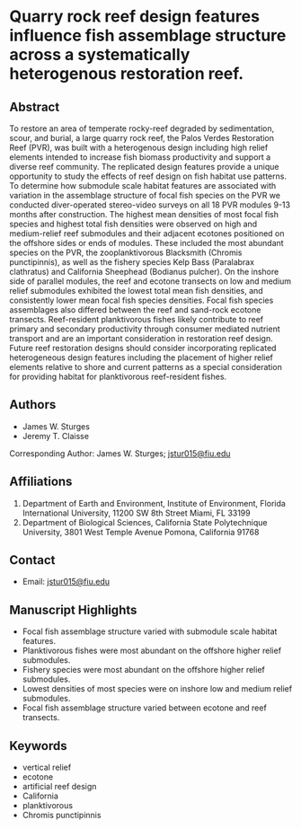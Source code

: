 # Quarry rock reef design features influence fish assemblage structure across a systematically heterogenous restoration reef.

## Abstract
To restore an area of temperate rocky-reef degraded by sedimentation, scour, and burial, a large quarry rock reef, the Palos Verdes Restoration Reef (PVR), was built with a heterogenous design including high relief elements intended to increase fish biomass productivity and support a diverse reef community. The replicated design features provide a unique opportunity to study the effects of reef design on fish habitat use patterns. To determine how submodule scale habitat features are associated with variation in the assemblage structure of focal fish species on the PVR we conducted diver-operated stereo-video surveys on all 18 PVR modules 9-13 months after construction. The highest mean densities of most focal fish species and highest total fish densities were observed on high and medium-relief reef submodules and their adjacent ecotones positioned on the offshore sides or ends of modules. These included the most abundant species on the PVR, the zooplanktivorous Blacksmith (Chromis punctipinnis), as well as the fishery species Kelp Bass (Paralabrax clathratus) and California Sheephead (Bodianus pulcher). On the inshore side of parallel modules, the reef and ecotone transects on low and medium relief submodules exhibited the lowest total mean fish densities, and consistently lower mean focal fish species densities. Focal fish species assemblages also differed between the reef and sand-rock ecotone transects. Reef-resident planktivorous fishes likely contribute to reef primary and secondary productivity through consumer mediated nutrient transport and are an important consideration in restoration reef design. Future reef restoration designs should consider incorporating replicated heterogeneous design features including the placement of higher relief elements relative to shore and current patterns as a special consideration for providing habitat for planktivorous reef-resident fishes.

## Authors

- James W. Sturges
- Jeremy T. Claisse

Corresponding Author: James W. Sturges; [jstur015@fiu.edu](mailto:jstur015@fiu.edu)

## Affiliations

1. Department of Earth and Environment, Institute of Environment, Florida International University, 11200 SW 8th Street Miami, FL 33199
2. Department of Biological Sciences, California State Polytechnique University, 3801 West Temple Avenue Pomona, California 91768

## Contact

- Email: [jstur015@fiu.edu](mailto:jstur015@fiu.edu)

## Manuscript Highlights

-	Focal fish assemblage structure varied with submodule scale habitat features.
-	Planktivorous fishes were most abundant on the offshore higher relief submodules.
-	Fishery species were most abundant on the offshore higher relief submodules.
-	Lowest densities of most species were on inshore low and medium relief submodules.
-	Focal fish assemblage structure varied between ecotone and reef transects.

## Keywords

- vertical relief
- ecotone
- artificial reef design
- California
- planktivorous
- Chromis punctipinnis
